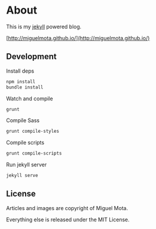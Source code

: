 # About

This is my [jekyll](https://github.com/mojombo/jekyll/) powered blog.

[http://miguelmota.github.io/](http://miguelmota.github.io/)

## Development

Install deps

```bash
npm install
bundle install
```

Watch and compile

```bash
grunt
```

Compile Sass

```bash
grunt compile-styles
```

Compile scripts

```bash
grunt compile-scripts
```

Run jekyll server

```bash
jekyll serve
```

## License

Articles and images are copyright of Miguel Mota.

Everything else is released under the MIT License.
